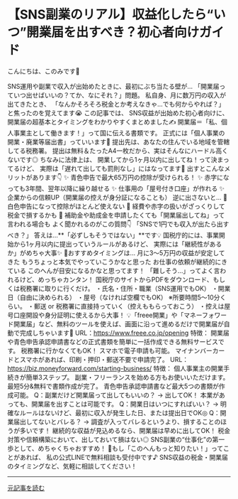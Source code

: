 # 【SNS副業のリアル】収益化したら“いつ”開業届を出すべき？初心者向けガイド

こんにちは、このみです🌷

SNS運用や副業で収入が出始めたときに、最初にぶち当たる壁が…
「開業届っていつ出せばいいの？てか、なにそれ？」問題。
私自身、月に数万円の収入が出てきたとき、
「なんかそろそろ税金とか考えなきゃ…でも何からやれば？」
と焦ったのを覚えてます😭
この記事では、
SNS収益が出始めた初心者向けに、
開業届の超基本とタイミングをわかりやすくまとめました✍️
開業届＝「私、個人事業主として働きます！」って国に伝える書類です。
正式には「個人事業の開業・廃業等届出書」っていいます🧾
提出先は、あなたの住んでいる地域を管轄してる税務署。
提出は無料＆たったA4一枚だから、実はそんなにハードル高くないです◎
ちなみに法律上は、
開業してから1ヶ月以内に出してね！って決まってるけど、
実際は「遅れて出しても罰則なし」にはなってます🍵
出すとこんなメリットがあります👇
✨ 青色申告で最大65万円の控除が受けられる！
✨ 赤字になっても3年間、翌年以降に繰り越せる
✨ 仕事用の「屋号付き口座」が作れる
✨ 企業からの信頼UP（開業届の控えが身分証になることも）
逆に出さないと…
💸 白色申告になって控除がほとんど使えない
💸 経費や赤字の扱いがざっくりして税金で損するかも
💸 補助金や助成金を申請したくても「開業届出してね」って言われる場合も
よく聞かれるのがこの質問👇
「SNSで1円でも収入が出たら出すべき？」
答えは…**「必ずしもそうではない」**です💡
国税庁的には、事業開始から1ヶ月以内に提出っていうルールがあるけど、
実際には「継続性があるか」がめちゃ大事✨
🌿おすすめタイミングは…
月に3〜5万円の収益が安定してきた
もうちょっと本気でやっていこうかなと思った
お仕事の依頼が継続的にきている
このへんが目安になるかなと思ってます！
「難しそう…」ってよく言われるけど、めっちゃカンタン！
国税庁のサイトからPDFをダウンロード、もしくは税務署に取りに行くだけ。
・氏名・住所・職業（SNS運用でもOK）
・開業日（自由に決められる）
・屋号（なければ空欄でもOK）
※所要時間5〜10分くらい。
・郵送 or 税務署に直接持っていく（控えももらっておこう）
・控えは屋号口座開設や身分証明に使えるから大事！
💡「freee開業」や「マネーフォワード開業届」など、無料のツールを使えば、画面に沿って進めるだけで開業届が自動で完成しちゃいます📲
URL：https://www.freee.co.jp/opening
特徴：
開業届や青色申告承認申請書などの正式書類を簡単に一括作成できる無料サービスです。
税務署に行かなくてもOK！
スマホで電子申請も可能。
マイナンバーカードとスマホがあれば、印刷・押印・郵送不要で申請完了。
URL：https://biz.moneyforward.com/starting-business/
特徴：
個人事業主の開業手続きが簡単3ステップ。
副業・フリーランスを始める方もお使いいただけます。
最短5分&無料で書類作成が完了。
青色申告承認申請書など最大5つの書類が作成可能。
Q：副業だけど開業届って出してもいいの？
→ 出してOK！ 本業があっても、開業届を出すことは可能です。
Q：開業日はいつにすればいい？
→ 明確なルールはないけど、最初に収入が発生した日、または提出日でOK◎
Q：開業届出してないとバレる？
→ 調査が入ってバレるというより、損することのほうが多いです！
継続的な収益が見込めるなら、開業届は早めに出してOK！
税金対策や信頼構築において、出しておいて損はない◎
SNS副業の“仕事化”の第一歩として、めちゃくちゃおすすめ！
📩もし「このへんもっと知りたい！」ってことがあれば、
私の公式LINEで無料相談も受付中です♪
SNS収益の税金・開業届のタイミングなど、気軽に相談してください！


---

[元記事を読む](https://note.com/konomi_aisensei/n/n86df8c3f36c7)
